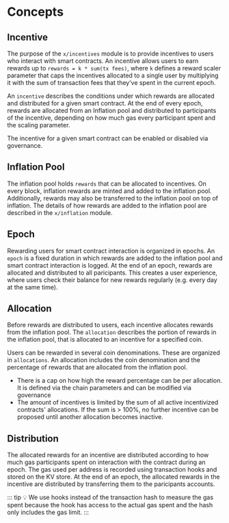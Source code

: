 <!--
order: 1
-->

# Concepts


## Incentive

The purpose of the `x/incentives` module is to provide incentives to users who interact with smart contracts. An incentive allows users to earn rewards up to `rewards = k * sum(tx fees)`, where `k` defines a reward scaler parameter that caps the incentives allocated to a single user by multiplying it with the sum of transaction fees that they’ve spent in the current epoch.

An `incentive` describes the conditions under which rewards are allocated and distributed for a given smart contract. At the end of every epoch, rewards are allocated from an Inflation pool and distributed to participants of the incentive, depending on how much gas every participant spent and the scaling parameter.

The incentive for a given smart contract can be enabled or disabled via governance.

## Inflation Pool

The inflation pool holds `rewards` that can be allocated to incentives. On every block, inflation rewards are minted and added to the inflation pool. Additionally, rewards may also be transferred to the inflation pool on top of inflation. The details of how rewards are added to the inflation pool are described in the `x/inflation` module.

## Epoch

Rewarding users for smart contract interaction is organized in epochs. An `epoch` is a fixed duration in which rewards are added to the inflation pool and smart contract interaction is logged. At the end of an epoch, rewards are allocated and distributed to all paricipants. This creates a user experience, where users check their balance for new rewards regularly (e.g. every day at the same time).

## Allocation

Before rewards are distributed to users, each incentive allocates rewards from the inflation pool.  The `allocation` describes the portion of rewards in the inflation pool, that is allocated to an incentive for a specified coin.

Users can be rewarded in several coin denominations. These are organized in `allocations`.  An allocation includes the coin denomination and the percentage of rewards that are allocated from the inflation pool.

- There is a cap on how high the reward percentage can be per allocation. It is defined via the chain parameters and can be modified via governance
- The amount of incentives is limited by the sum of all active incentivized contracts' allocations. If the sum is > 100%, no further incentive can be proposed until another allocation becomes inactive.

## Distribution

The allocated rewards for an incentive are distributed according to how much gas participants spent on interaction with the contract during an epoch. The gas used per address is recorded using transaction hooks and stored on the KV store.  At the end of an epoch, the allocated rewards in the incentive are distributed by transferring them to the paricipants accounts.

::: tip
💡 We use hooks instead of the transaction hash to measure the gas spent because the hook has access to the actual gas spent and the hash only includes the gas limit.
:::
